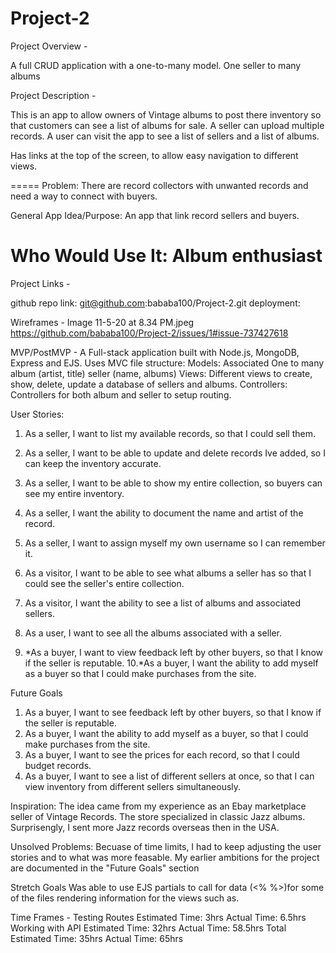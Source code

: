 # Project-2

Project Overview - 

A full CRUD application with a one-to-many model. One seller to many albums

Project Description - 

This is an app to allow owners of Vintage albums to post there inventory so that customers can see a list of albums for sale.  A seller can upload multiple records.  A user can visit the app to see a list of sellers and a list of albums.  

Has links at the top of the screen, to allow easy navigation to different views.  

=====
Problem: There are record collectors with unwanted records and need a way to connect with buyers. 

General App Idea/Purpose: An app that link record sellers and buyers.

Who Would Use It: Album enthusiast 
=====

Project Links - 

github repo link: git@github.com:bababa100/Project-2.git
deployment:

Wireframes - Image 11-5-20 at 8.34 PM.jpeg
https://github.com/bababa100/Project-2/issues/1#issue-737427618




MVP/PostMVP - 
A Full-stack application built with Node.js, MongoDB, Express and EJS.
Uses MVC file structure: 
Models:  Associated One to many
 album (artist, title)
 seller (name, albums) 
Views: Different views to create, show, delete, update a database of sellers and albums.
Controllers: Controllers for both album and seller to setup routing.

User Stories:
1.  As a seller, I want to list my available records, so that I could sell them.
2.  As a seller, I want to be able to update and delete records Ive added, so I can keep the inventory accurate. 
3.  As a seller, I want to be able to show my entire collection, so buyers can see my entire inventory.   
4.  As a seller, I want the ability to document the name and artist of the record. 
5.  As a seller, I want to assign myself my own username so I can remember it. 

6.  As a visitor, I want to be able to see what albums a seller has so that I could see the seller's entire collection.
7.  As a visitor, I want the ability to see a list of albums and associated sellers.
8.  As a user, I want to see all the albums associated with a seller.
9. *As a buyer, I want to view feedback left by other buyers, so that I know if the seller is reputable. 
10.*As a buyer, I want the ability to add myself as a buyer so that I could make purchases from the site.    

Future Goals
1.  As a buyer, I want to see feedback left by other buyers, so that I know if the seller is reputable.
2.  As a buyer, I want the ability to add myself as a buyer, so that I could make purchases from the site.
3.  As a buyer, I want to see the prices for each record, so that I could budget records.
4.  As a buyer, I want to see a list of different sellers at once, so that I can view inventory from different sellers simultaneously. 

Inspiration:
The idea came from my experience as an Ebay marketplace seller of Vintage Records.  The store specialized in classic Jazz albums.  Surprisengly, I sent more Jazz records overseas then in the USA.  

Unsolved Problems:
Becuase of time limits, I had to keep adjusting the user stories and to what was more feasable.  My earlier ambitions for the project are documented in the "Future Goals" section

Stretch Goals
Was able to use EJS partials to call for data (<% %>)for some of the files rendering information for the views such as.  


Time Frames -
Testing Routes	      Estimated Time:	  3hrs	Actual Time:	6.5hrs
Working with API	    Estimated Time:	  32hrs	Actual Time:	58.5hrs
Total	                Estimated Time:	  35hrs	Actual Time:	65hrs




